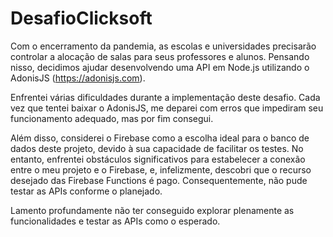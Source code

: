 # DesafioClicksoft
Com o encerramento da pandemia, as escolas e universidades precisarão controlar a alocação de salas para seus professores e alunos. Pensando nisso, decidimos ajudar desenvolvendo uma API em Node.js utilizando o AdonisJS (https://adonisjs.com).

Enfrentei várias dificuldades durante a implementação deste desafio. Cada vez que tentei baixar o AdonisJS, me deparei com erros que impediram seu funcionamento adequado, mas por fim consegui.

Além disso, considerei o Firebase como a escolha ideal para o banco de dados deste projeto, devido à sua capacidade de facilitar os testes. No entanto, enfrentei obstáculos significativos para estabelecer a conexão entre o meu projeto e o Firebase, e, infelizmente, descobri que o recurso desejado das Firebase Functions é pago. Consequentemente, não pude testar as APIs conforme o planejado.

Lamento profundamente não ter conseguido explorar plenamente as funcionalidades e testar as APIs como o esperado.
